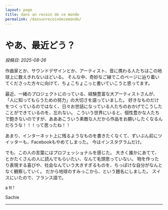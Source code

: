 ```yaml
---
layout: page
title: dans un recoin de ce monde
permalink: /dansunrecoindecemonde/
---
```


# やあ、最近どう？
*投稿日: 2025-08-26*  

作曲家とか、サウンドデザインとか、アーティスト、音に携わる人たちはこの地球上に数えきれないほどいる。
そんな中、奇妙なご縁でこのページに辿り着いてくださった方々に向けて、ちょこちょこっと書いていこうと思ってます。

最近、一緒のプロジェクトにのっている、経験豊富な大アーティストさんが、「人に知ってもらうための努力」の大切さを語っていました。
好きなものだけをつくっているのではなく、日々お世話になっている人たちのおかげでこうしたことができているのを、忘れない。
こういう世界にいると、個性豊かな人たちで飽きないのですが、あああこういう素敵な人だから作品をお願いしたくなるんだろうな！！！って思ったね！！

あまり、インターネット上に残るようなものを書きたくなくて、ずいぶん前にツイッターも、Facebookもやめてしまった。
今はインスタグラムだけ。

でも、この人の言葉にはプロフェッショナルを感じた。
大きく誰かにあてて、とかたくさんの人に読んでもらいたい、なんて毛頭思っていない。
物を作ったり表現する喜びや、社会なんていう大きすぎるものを、ちっぽけな自分がなんとなく観察していく。
だから地球のすみっこから、という題名にしました。
スイスにいたので、フランス語で。

a tt !

Sachie

---
